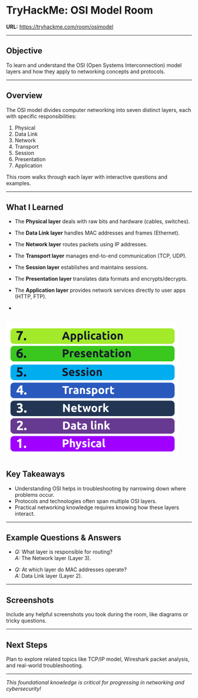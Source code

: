 # TryHackMe: OSI Model Room

**URL:** https://tryhackme.com/room/osimodel

---

## Objective

To learn and understand the OSI (Open Systems Interconnection) model layers and how they apply to networking concepts and protocols.

---

## Overview

The OSI model divides computer networking into seven distinct layers, each with specific responsibilities:

1. Physical  
2. Data Link  
3. Network  
4. Transport  
5. Session  
6. Presentation  
7. Application

This room walks through each layer with interactive questions and examples.

---

## What I Learned

- The **Physical layer** deals with raw bits and hardware (cables, switches).  
- The **Data Link layer** handles MAC addresses and frames (Ethernet).  
- The **Network layer** routes packets using IP addresses.  
- The **Transport layer** manages end-to-end communication (TCP, UDP).  
- The **Session layer** establishes and maintains sessions.  
- The **Presentation layer** translates data formats and encrypts/decrypts.  
- The **Application layer** provides network services directly to user apps (HTTP, FTP).

- 
![OSI Model Diagram](screenshots/OSIdiagram.png)
---

## Key Takeaways

- Understanding OSI helps in troubleshooting by narrowing down where problems occur.  
- Protocols and technologies often span multiple OSI layers.  
- Practical networking knowledge requires knowing how these layers interact.

---

## Example Questions & Answers

- *Q:* What layer is responsible for routing?  
  *A:* The Network layer (Layer 3).

- *Q:* At which layer do MAC addresses operate?  
  *A:* Data Link layer (Layer 2).

---

## Screenshots

Include any helpful screenshots you took during the room, like diagrams or tricky questions.

---

## Next Steps

Plan to explore related topics like TCP/IP model, Wireshark packet analysis, and real-world troubleshooting.

---

*This foundational knowledge is critical for progressing in networking and cybersecurity!*

